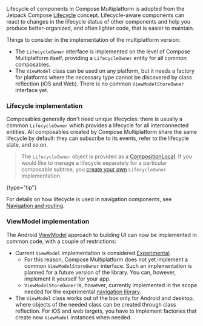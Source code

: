 [//]: # (title: Lifecycle)

Lifecycle of components in Compose Multiplatform is adopted from the Jetpack Compose [Lifecycle](https://developer.android.com/topic/libraries/architecture/lifecycle)
concept. Lifecycle-aware components can react to changes in the lifecycle status of other components and help you
produce better-organized, and often lighter code, that is easier to maintain.

Things to consider in the implementation of the multiplatform version:
* The `LifecycleOwner` interface is implemented on the level of Compose Multiplatform itself, providing a `LifecycleOwner`
  entity for all common composables.
* The `ViewModel` class can be used on any platform, but it needs a factory for platforms where the necessary type cannot
  be discovered by class reflection (iOS and Web). There is no common `ViewModelStoreOwner` interface yet.

### Lifecycle implementation

Composables generally don't need unique lifecycles: there is usually a common `LifecycleOwner` which provides a lifecycle
for all interconnected entities. All composables created by Compose Multiplatform share the same lifecycle
by default: they can subscribe to its events, refer to the lifecycle state, and so on.

> The `LifecycleOwner` object is provided as a [CompositionLocal](https://developer.android.com/reference/kotlin/androidx/compose/runtime/CompositionLocal).
> If you would like to manage a lifecycle separately for a particular composable subtree, you [create your own](https://developer.android.com/topic/libraries/architecture/lifecycle#implementing-lco)
> `LifecycleOwner` implementation.
> 
{type="tip"}

For details on how lifecycle is used in navigation components, see [Navigation and routing](compose-navigation-routing.md).

### ViewModel implementation

The Android [ViewModel](https://developer.android.com/topic/libraries/architecture/viewmodel)
approach to building UI can now be implemented in common code, with a couple of restrictions:

* Current `ViewModel` implementation is considered [Experimental](supported-platforms.md#core-kotlin-multiplatform-technology-stability-levels).
  * For this reason, Compose Multiplatform does not yet implement a common `ViewModelStoreOwner` interface. Such an 
    implementation is planned for a future version of the library. You can, however, implement it yourself for your app.
  * `ViewModelStoreOwner` is, however, currently implemented in the scope needed for the experimental [navigation library](compose-navigation-routing.md).
* The `ViewModel` class works out of the box only for Android and desktop, where objects of the needed class can be created
  through class reflection. For iOS and web targets, you have to implement factories that create new `ViewModel` instances when
  needed.
